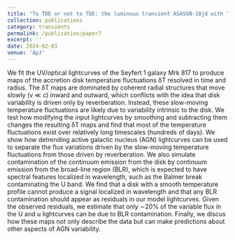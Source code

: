 ```yaml
---
title: "To TDE or not to TDE: the luminous transient ASASSN-18jd with TDE-like and AGN-like qualities"
collection: publications
category: transients
permalink: /publication/paper7
excerpt: ''
date: 2024-02-01
venue: 'ApJ'
---
```


We fit the UV/optical lightcurves of the Seyfert 1 galaxy Mrk 817 to produce maps of the accretion disk temperature fluctuations δT resolved in time and radius. The δT maps are dominated by coherent radial structures that move slowly (v ≪ c) inward and outward, which conflicts with the idea that disk variability is driven only by reverberation. Instead, these slow-moving temperature fluctuations are likely due to variability intrinsic to the disk. We test how modifying the input lightcurves by smoothing and subtracting them changes the resulting δT maps and find that most of the temperature fluctuations exist over relatively long timescales (hundreds of days). We show how detrending active galactic nucleus (AGN) lightcurves can be used to separate the flux variations driven by the slow-moving temperature fluctuations from those driven by reverberation. We also simulate contamination of the continuum emission from the disk by continuum emission from the broad-line region (BLR), which is expected to have spectral features localized in wavelength, such as the Balmer break contaminating the U band. We find that a disk with a smooth temperature profile cannot produce a signal localized in wavelength and that any BLR contamination should appear as residuals in our model lightcurves. Given the observed residuals, we estimate that only ∼20% of the variable flux in the U and u lightcurves can be due to BLR contamination. Finally, we discus how these maps not only describe the data but can make predictions about other aspects of AGN variability. 
